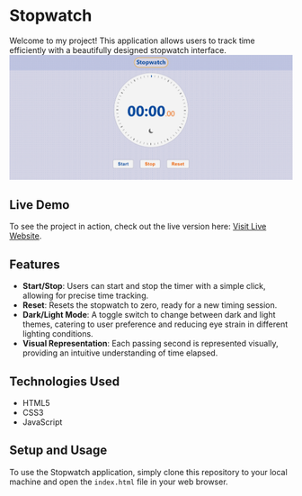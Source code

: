 # Stopwatch

Welcome to my project! This application allows users to track time efficiently with a beautifully designed stopwatch interface.
![Website screenshot](src/website-screenshot.png)

## Live Demo

To see the project in action, check out the live version here: [Visit Live Website](https://guru-bandike.github.io/Stopwatch/).

## Features

- **Start/Stop**: Users can start and stop the timer with a simple click, allowing for precise time tracking.
- **Reset**: Resets the stopwatch to zero, ready for a new timing session.
- **Dark/Light Mode**: A toggle switch to change between dark and light themes, catering to user preference and reducing eye strain in different lighting conditions.
- **Visual Representation**: Each passing second is represented visually, providing an intuitive understanding of time elapsed.

## Technologies Used

- HTML5
- CSS3
- JavaScript

## Setup and Usage

To use the Stopwatch application, simply clone this repository to your local machine and open the `index.html` file in your web browser.

